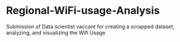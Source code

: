 # Regional-WiFi-usage-Analysis

Submission of Data scientist vaccant for 
creating a scrapped dataset, analyzing, and visualizing the Wifi Usage
